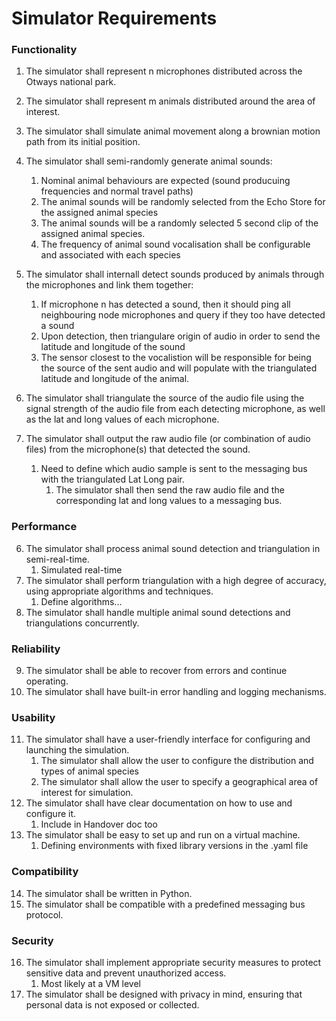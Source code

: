 # Simulator Requirements

### Functionality
1. The simulator shall represent n microphones distributed across the Otways national park.

2. The simulator shall represent m animals distributed around the area of interest.

3. The simulator shall simulate animal movement along a brownian motion path from its initial position.

4. The simulator shall semi-randomly generate animal sounds:
    1. Nominal animal behaviours are expected (sound producuing frequencies and normal travel paths)
    2. The animal sounds will be randomly selected from the Echo Store for the assigned animal species
    3. The animal sounds will be a randomly selected 5 second clip of the assigned animal species.
    4. The frequency of animal sound vocalisation shall be configurable and associated with each species 

3. The simulator shall internall detect sounds produced by animals through the microphones and link them together:
    1. If microphone n has detected a sound, then it should ping all neighbouring node microphones and query if they too have detected a sound
    2. Upon detection, then triangulare origin of audio in order to send the latitude and longitude of the sound
    3. The sensor closest to the vocalistion will be responsible for being the source of the sent audio and will populate with the triangulated latitude and longitude of the animal.

4. The simulator shall triangulate the source of the audio file using the signal strength of the audio file from each detecting microphone, as well as the lat and long values of each microphone.
5. The simulator shall output the raw audio file (or combination of audio files) from the microphone(s) that detected the sound.
    1. Need to define which audio sample is sent to the messaging bus with the triangulated Lat Long pair. 
        1. The simulator shall then send the raw audio file and the corresponding lat and long values to a messaging bus.

### Performance
6. The simulator shall process animal sound detection and triangulation in semi-real-time.
    1. Simulated real-time
7. The simulator shall perform triangulation with a high degree of accuracy, using appropriate algorithms and techniques.
    1. Define algorithms...
8. The simulator shall handle multiple animal sound detections and triangulations concurrently.

### Reliability
9. The simulator shall be able to recover from errors and continue operating.
10. The simulator shall have built-in error handling and logging mechanisms.

### Usability
11. The simulator shall have a user-friendly interface for configuring and launching the simulation.
    1. The simulator shall allow the user to configure the distribution and types of animal species
    2. The simulator shall allow the user to specify a geographical area of interest for simulation.
12. The simulator shall have clear documentation on how to use and configure it.
    1. Include in Handover doc too
13. The simulator shall be easy to set up and run on a virtual machine.
    1. Defining environments with fixed library versions in the .yaml file

### Compatibility
14. The simulator shall be written in Python.
15. The simulator shall be compatible with a predefined messaging bus protocol.

### Security
16. The simulator shall implement appropriate security measures to protect sensitive data and prevent unauthorized access.
    1. Most likely at a VM level
17. The simulator shall be designed with privacy in mind, ensuring that personal data is not exposed or collected.
